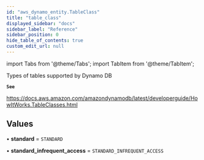 ```yaml
---
id: "aws_dynamo_entity.TableClass"
title: "table_class"
displayed_sidebar: "docs"
sidebar_label: "Reference"
sidebar_position: 0
hide_table_of_contents: true
custom_edit_url: null
---
```


import Tabs from '@theme/Tabs';
import TabItem from '@theme/TabItem';

Types of tables supported by Dynamo DB

**`See`**

https://docs.aws.amazon.com/amazondynamodb/latest/developerguide/HowItWorks.TableClasses.html

## Values

• **standard** = `STANDARD`

• **standard\_infrequent\_access** = `STANDARD_INFREQUENT_ACCESS`
